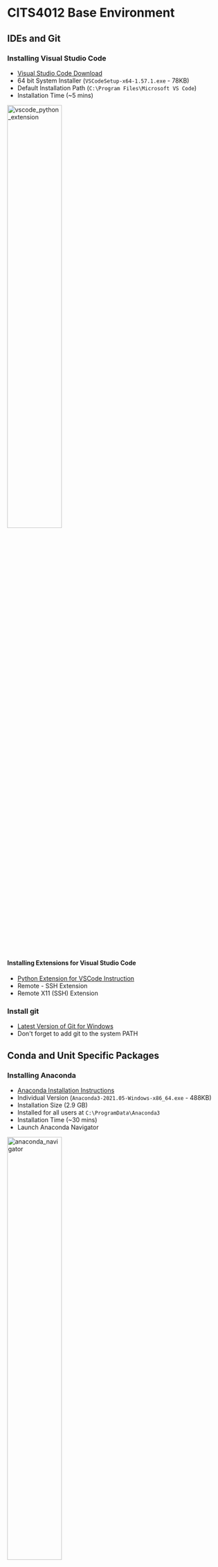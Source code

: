 CITS4012 Base Environment
============================
## IDEs and Git

### Installing Visual Studio Code

* [Visual Studio Code Download](https://code.visualstudio.com/download)
* 64 bit System Installer (`VSCodeSetup-x64-1.57.1.exe` - 78KB)
* Default Installation Path (`C:\Program Files\Microsoft VS Code`)
* Installation Time (~5 mins)

<img width="50%" alt="vscode_python_extension" src="https://user-images.githubusercontent.com/1005582/122739187-53191b80-d2b5-11eb-892c-6bb43e0ea1dc.png">

#### Installing Extensions for Visual Studio Code
* [Python Extension for VSCode Instruction](https://code.visualstudio.com/docs/python/python-tutorial#_install-visual-studio-code-and-the-python-extension)
* Remote - SSH Extension
* Remote X11 (SSH) Extension

### Install git
* [Latest Version of Git for Windows](https://git-scm.com/download/win)
* Don't forget to add git to the system PATH

## Conda and Unit Specific Packages

### Installing Anaconda
* [Anaconda Installation Instructions](https://docs.anaconda.com/anaconda/install/windows/)
* Individual Version (`Anaconda3-2021.05-Windows-x86_64.exe` - 488KB)
* Installation Size (2.9 GB)
* Installed for all users at `C:\ProgramData\Anaconda3`
* Installation Time (~30 mins)
* Launch Anaconda Navigator

<img width="50%" alt="anaconda_navigator" src="https://user-images.githubusercontent.com/1005582/122739014-1f3df600-d2b5-11eb-95db-4cf21f80c1d5.png">

You can start a CMD or POWERSHELL console using the navigator, or following the steps 1 and 2 in the screenshot below to start a CMD or POWERSHELL. If you are intalling packages, you can right click the arrow to bring up a pop-up menu, `run as adminstrator` (Step 3a) or `pin on taskbar` (Step 3b) for future convenience.

<img width="50%" alt="conda_powershell" src="https://user-images.githubusercontent.com/1005582/123036101-110be900-d41f-11eb-8162-ffa8f300c694.png">

### Install from an environment YAML file
If we install from this YAML file, then we can ignore all the following steps after this section.

First download the installation file here: [cits4012.yml](https://github.com/weiliu2k/CITS4012/blob/master/basics/cits4012.yml)

```
conda env create -p c:\envs\cits4012 --file cits4012.yml
```



If this is successful, you can ignore the rest of the steps below. 

### Install packages step by step from scratch

#### Create Anaconda Environment
Need admin access to write to C drive (Run Conda Powershell as Administrator - right click on the icon)
```
conda create -p c:\envs\cits4012 python=3.8
conda activate c:\envs\cits4012
```

#### Use the virtual environment in VSCode
* [Instructions on how to use environment in VSCode](https://code.visualstudio.com/docs/python/environments#_conda-environments) 
* Test to see if the CITS4012_base environment is available from VSCode

#### Install Spacy
1. Go back to Conda CMD.exe, check to see if you have `pip` installed using 
```
conda list
pip install -U spacy
python -m spacy download en_core_web_sm
```
 
2. Find the Spacy version (we want v3+): 

```
# Windows CMD
C:\> conda list | findstr "spacy"`

# Windows PowerShell
C:\> conda list | Select-String "spacy"

# Linux
$ conda list | grep "spacy"
```
#### Install PyTorch

##### Check for Cuda compatible Graphics Card on Windows
1. Click Start.
2. On the Start menu, click Run.
3. In the Open box, type "dxdiag" (without the quotation marks), and then click OK.
4. The DirectX Diagnostic Tool opens. ...
5. On the Display tab, information about your graphics card is shown in the Device section.

My laptop has NVIDIA GeForce MX130.

##### Install Pytorch 
[Pytorch Website](https://pytorch.org)  

* with GPU 

```
conda install pytorch torchvision torchaudio torchtext cudatoolkit=11.1 -c pytorch -c conda-forge
```

* CPU only 

```
conda install pytorch torchvision torchaudio torchtext cpuonly -c pytorch -c conda-forge
```

##### Install Tensorboard
```
conda install -c conda-forge tensorboard
```

##### Install GraphViz on Windows
[2.47.3 EXE installer for Windows 10 (64-bit)](https://gitlab.com/api/v4/projects/4207231/packages/generic/graphviz-releases/2.47.3/stable_windows_10_cmake_Release_x64_graphviz-install-2.47.3-win64.exe)

Download the exe file and install, make sure it is added to the system PATH (Windows - Edit the Windows Environment Variables.

<img width="50%" alt="GraphVizInstall" src="https://user-images.githubusercontent.com/1005582/122881303-9767f280-d36d-11eb-8188-0163c59eab01.png">

##### Install torchviz
```
pip install torchviz
```

#### Install NLTK
```
pip install nltk
```

and then download the data and models 

```
python -m nltk.downloader -d c:\envs\cits4012\nltk_data all
```

##### Install truecase 
install this after NLTK installation pls.

```
pip install truecase
```

#### Install Jupyterlab
```
conda install -c conda-forge jupyterlab
```

#### Install Scikit-learn
```
pip install -U scikit-learn
```

Verify if it works:

```
python -c "import sklearn; sklearn.show_versions()"
```

#### Install Matplotlib
```
pip install matplotlib
```

#### Install gensim

Note this will install the latest gensim 4.x

```
conda install -c conda-forge gensim
```
#### Install import-ipynb

This is a package to import functions from other Jupyter Notebooks.
```
pip install import-ipynb
```

#### Install Python Levenshtein Similarity

```
pip install python-Levenshtein
```

#### Install interactive visualisation bokeh

```
pip install bokeh
```

#### Install bs4 to get BeautifulSoup for web crawling

```
pip install bs4
```

#### Finally Export Environment into an YAML file
```
conda env export -p c:\envs\cits4012 --no-builds -f cits4012.yml
```